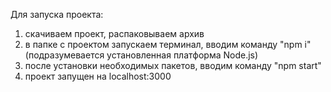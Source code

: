 Для запуска проекта:
1. скачиваем проект, распаковываем архив
2. в папке с проектом запускаем терминал, вводим команду "npm i" (подразумевается установленная платформа Node.js)
3. после установки необходимых пакетов, вводим команду "npm start"
4. проект запущен на localhost:3000

